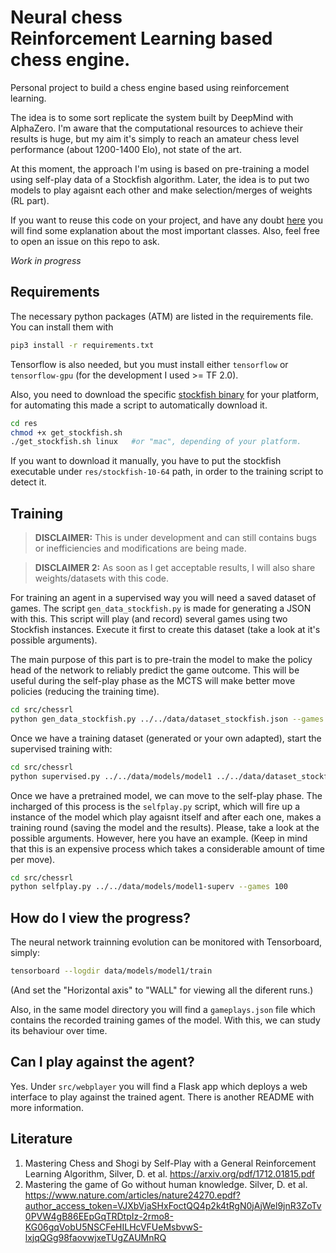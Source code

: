 # Neural chess <br> Reinforcement Learning based chess engine.

Personal project to build a chess engine based using reinforcement learning.

The idea is to some sort replicate the system built by DeepMind with AlphaZero. I'm
aware that the computational resources to achieve their results is huge, but my aim
it's simply to reach an amateur chess level performance (about 1200-1400 Elo), not
state of the art.

At this moment, the approach I'm using is based on pre-training a model using self-play data of a Stockfish 
algorithm. Later, the idea is to put two models to play agaisnt each other and make selection/merges of weights (RL part).

If you want to reuse this code on your project, and have any doubt [here](https://github.com/AIRLegend/ChessRL/blob/master/DOCS.md) you will find some explanation about the most important classes. Also, feel free to open an issue on this repo to ask.

*Work in progress*

## Requirements
The necessary python packages (ATM) are listed in the requirements file.
You can install them with

```bash
pip3 install -r requirements.txt
```

Tensorflow is also needed, but you must install either `tensorflow` or `tensorflow-gpu` (for the development I used >= TF 2.0).

Also, you need to download the specific 
[stockfish binary](https://stockfishchess.org/download/) for your platform,
for automating this made a script to automatically download it.

```bash
cd res
chmod +x get_stockfish.sh
./get_stockfish.sh linux   #or "mac", depending of your platform. 
```
If you want to download it manually, you have to put the stockfish executable under `res/stockfish-10-64` path, in order to the training script to detect it.


## Training
> **DISCLAIMER:** This is under development and can still contains bugs or  inefficiencies and modifications are being made.

> **DISCLAIMER 2:** As soon as I get acceptable results, I will also share weights/datasets with this code.

For training an agent in a supervised way you will need a saved dataset of games. The script `gen_data_stockfish.py` is made for generating a JSON with this. This script will play (and record) several games using two Stockfish instances. Execute it first to create this dataset (take a look at it's possible arguments).

The main purpose of this part is to pre-train the model to make the policy head of the network to reliably predict the game outcome. This will be useful during the self-play phase as the MCTS will make better move policies (reducing the training time).

```bash
cd src/chessrl
python gen_data_stockfish.py ../../data/dataset_stockfish.json --games 100
```

Once we have a training dataset (generated or your own adapted), start the supervised training with:

```bash
cd src/chessrl
python supervised.py ../../data/models/model1 ../../data/dataset_stockfish.json --epochs 2 --bs 4
```

Once we have a pretrained model, we can move to the self-play phase. The incharged of this process is the `selfplay.py` script, which will fire up a instance of the model which play agaisnt itself and after each one, makes a training round (saving the model and the results). Please, take a look at the possible arguments. However, here you have an example. (Keep in mind that this is an expensive process which takes a considerable amount of time per move).

```bash
cd src/chessrl
python selfplay.py ../../data/models/model1-superv --games 100
```


## How do I view the progress?

The neural network trainning evolution can be monitored with Tensorboard, simply:

```bash
tensorboard --logdir data/models/model1/train
```
(And set the "Horizontal axis" to "WALL" for viewing all the diferent runs.)

Also, in the same model directory you will find a `gameplays.json` file which
contains the recorded training games of the model. With this, we can study its
behaviour over time.

## Can I play against the agent?

Yes. Under `src/webplayer` you will find a Flask app which deploys a web interface to play against the trained agent. There is another README with more information.


## Literature

1. Mastering Chess and Shogi by Self-Play with a General Reinforcement Learning
   Algorithm, Silver, D. et al. https://arxiv.org/pdf/1712.01815.pdf
2. Mastering the game of Go without human knowledge. Silver, D. et al. https://www.nature.com/articles/nature24270.epdf?author_access_token=VJXbVjaSHxFoctQQ4p2k4tRgN0jAjWel9jnR3ZoTv0PVW4gB86EEpGqTRDtpIz-2rmo8-KG06gqVobU5NSCFeHILHcVFUeMsbvwS-lxjqQGg98faovwjxeTUgZAUMnRQ

